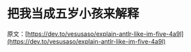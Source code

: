 # 把我当成五岁小孩来解释

原文：[https://dev.to/vesusaso/explain-antlr-like-im-five-4a9l](https://dev.to/vesusaso/explain-antlr-like-im-five-4a9l)